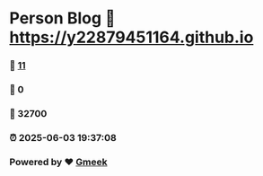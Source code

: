 # Person Blog :link: https://y22879451164.github.io 
### :page_facing_up: [11](https://y22879451164.github.io/tag.html) 
### :speech_balloon: 0 
### :hibiscus: 32700 
### :alarm_clock: 2025-06-03 19:37:08 
### Powered by :heart: [Gmeek](https://github.com/Meekdai/Gmeek)
